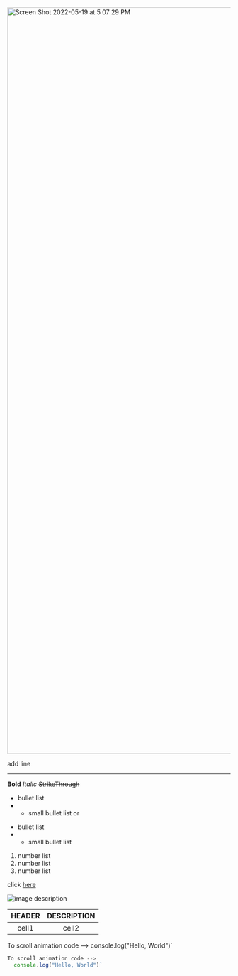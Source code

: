 <img width="1680" alt="Screen Shot 2022-05-19 at 5 07 29 PM" src="https://user-images.githubusercontent.com/89332618/169244904-db688552-5d96-49e9-842e-02bca7839164.png">


add line

---

<!-- font style -->

**Bold**
_Italic_
~~StrikeThrough~~

<!-- list style -->

- bullet list
- - small bullet list
    or

* bullet list
* - small bullet list

1. number list
2. number list
3. number list

<!-- link -->

click [here](http/bllablaa)

<!-- Image -->

![image description](imagelink)

<!-- Table -->

| HEADER | DESCRIPTION |
| :----: | :---------: |
| cell1  |    cell2    |

<!-- Code -->
<!-- : inline -->

To scroll animation code -->
console.log("Hello, World")`

<!-- : Code Block -->

```js (ts, js, java, kotlin)
To scroll animation code -->
  console.log("Hello, World")`
```
